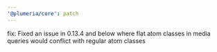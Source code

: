 ```yaml
---
'@plumeria/core': patch
---
```


fix: Fixed an issue in 0.13.4 and below where flat atom classes in media queries would conflict with regular atom classes
